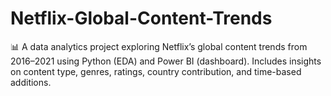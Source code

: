 # Netflix-Global-Content-Trends
📊 A data analytics project exploring Netflix’s global content trends from 2016–2021 using Python (EDA) and Power BI (dashboard). Includes insights on content type, genres, ratings, country contribution, and time-based additions.
